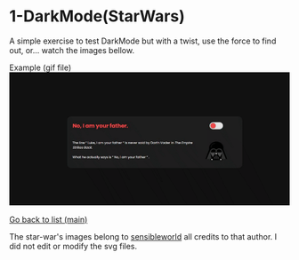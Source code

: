 # 1-DarkMode(StarWars)

A simple exercise to test DarkMode but with a twist, use the force to find out, or... watch the images bellow.

Example (gif file)
![](<https://raw.githubusercontent.com/deivmaik/365DaysOfCode/1-DarkMode(StarWars)/StarWars%20switch%20gif.gif>)

[Go back to list (main)](https://github.com/deivmaik/CodePractice)

The star-war's images belong to [sensibleworld](https://www.iconfinder.com/sensibleworld) all credits to that author.
I did not edit or modify the svg files.
